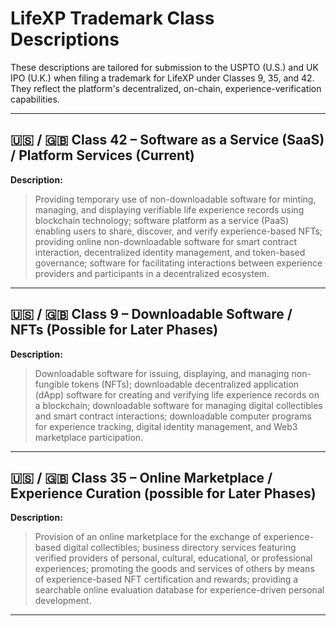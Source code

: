 # LifeXP Trademark Class Descriptions

These descriptions are tailored for submission to the USPTO (U.S.) and UK IPO (U.K.) when filing a trademark for LifeXP under Classes 9, 35, and 42. They reflect the platform's decentralized, on-chain, experience-verification capabilities.

---



## 🇺🇸 / 🇬🇧 Class 42 – Software as a Service (SaaS) / Platform Services (Current)

**Description:**

> Providing temporary use of non-downloadable software for minting, managing, and displaying verifiable life experience records using blockchain technology; software platform as a service (PaaS) enabling users to share, discover, and verify experience-based NFTs; providing online non-downloadable software for smart contract interaction, decentralized identity management, and token-based governance; software for facilitating interactions between experience providers and participants in a decentralized ecosystem.

---

## 🇺🇸 / 🇬🇧 Class 9 – Downloadable Software / NFTs (Possible for Later Phases)

**Description:**

> Downloadable software for issuing, displaying, and managing non-fungible tokens (NFTs); downloadable decentralized application (dApp) software for creating and verifying life experience records on a blockchain; downloadable software for managing digital collectibles and smart contract interactions; downloadable computer programs for experience tracking, digital identity management, and Web3 marketplace participation.

---

## 🇺🇸 / 🇬🇧 Class 35 – Online Marketplace / Experience Curation (possible for Later Phases)

**Description:**

> Provision of an online marketplace for the exchange of experience-based digital collectibles; business directory services featuring verified providers of personal, cultural, educational, or professional experiences; promoting the goods and services of others by means of experience-based NFT certification and rewards; providing a searchable online evaluation database for experience-driven personal development.

---

